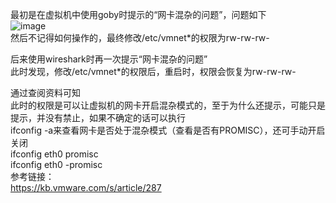 最初是在虚拟机中使用goby时提示的“网卡混杂的问题”，问题如下  
![image](https://github.com/xuxuedong/YBDTBlog_Security/blob/master/2019_12_03_ubuntu%E4%B8%8Bvmware%E8%99%9A%E6%8B%9F%E6%9C%BA%E7%BD%91%E5%8D%A1%E5%BC%80%E5%90%AF%E6%B7%B7%E6%9D%82%E6%A8%A1%E5%BC%8F%E7%9A%84%E7%9B%B8%E5%85%B3%E9%97%AE%E9%A2%98/2019-12-03%2014-31-43%20%E7%9A%84%E5%B1%8F%E5%B9%95%E6%88%AA%E5%9B%BE.png)  
然后不记得如何操作的，最终修改/etc/vmnet*的权限为rw-rw-rw-

后来使用wireshark时再一次提示“网卡混杂的问题”  
此时发现，修改/etc/vmnet*的权限后，重启时，权限会恢复为rw-rw-rw-

通过查阅资料可知  
此时的权限是可以让虚拟机的网卡开启混杂模式的，至于为什么还提示，可能只是提示，并没有禁止，如果不确定的话可以执行  
ifconfig -a来查看网卡是否处于混杂模式（查看是否有PROMISC），还可手动开启关闭  
ifconfig eth0 promisc  
ifconfig eth0 -promisc  
参考链接：  
https://kb.vmware.com/s/article/287
